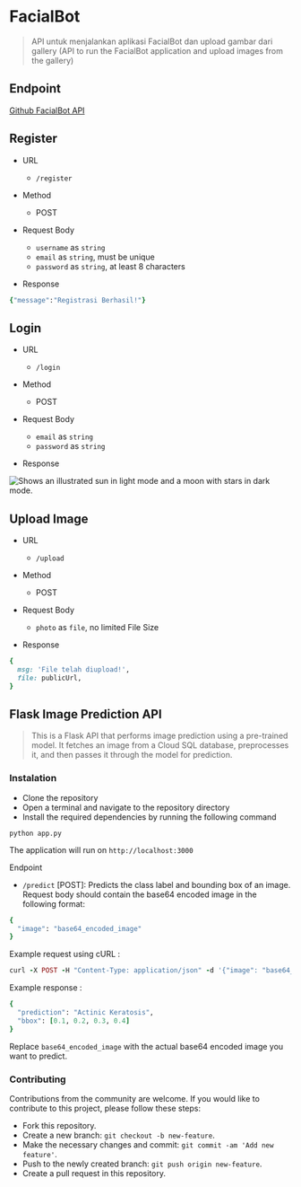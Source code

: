 # FacialBot
> API untuk menjalankan aplikasi FacialBot dan upload gambar dari gallery (API to run the FacialBot application and upload images from the gallery)

## Endpoint
[Github FacialBot API](https://github.com/Capstone-C23-PC612-FacialBot/FacialBot-CC-API.git)

## Register
- URL
  + `/register`

- Method
  + POST

- Request Body
  + `username` as `string`
  + `email` as `string`, must be unique
  + `password` as `string`, at least 8 characters
 
 - Response
 
 ```ruby
 {"message":"Registrasi Berhasil!"}
 ```

## Login
- URL
  + `/login`

- Method
  + POST

- Request Body
  + `email` as `string`
  + `password` as `string`
 
- Response
<picture>
  <source media="(prefers-color-scheme: dark)" srcset="https://github.com/Capstone-C23-PC612-FacialBot/FacialBot-CC-API/blob/3755635c6eb6eed2b951675038962410549d8f26/Screenshot%202023-06-08%20093017.png">
  <source media="(prefers-color-scheme: light)" srcset="https://github.com/Capstone-C23-PC612-FacialBot/FacialBot-CC-API/blob/3755635c6eb6eed2b951675038962410549d8f26/Screenshot%202023-06-08%20093017.png">
  <img alt="Shows an illustrated sun in light mode and a moon with stars in dark mode." src="https://github.com/Capstone-C23-PC612-FacialBot/FacialBot-CC-API/blob/3755635c6eb6eed2b951675038962410549d8f26/Screenshot%202023-06-08%20093017.png">
</picture>

## Upload Image
- URL
  + `/upload`

- Method
  + POST

- Request Body
  + `photo` as `file`, no limited File Size

- Response
```ruby
{
  msg: 'File telah diupload!',
  file: publicUrl,
}
```

## Flask Image Prediction API

> This is a Flask API that performs image prediction using a pre-trained model. It fetches an image from a Cloud SQL database, preprocesses it, and then passes it through the model for prediction.

### Instalation
+ Clone the repository
+ Open a terminal and navigate to the repository directory
+ Install the required dependencies by running the following command

```
python app.py
```

The application will run on `http://localhost:3000`

Endpoint
+ `/predict`  [POST]: Predicts the class label and bounding box of an image. Request body should contain the base64 encoded image in the following format:
```ruby
{
  "image": "base64_encoded_image"
}
```

Example request using cURL :
```ruby
curl -X POST -H "Content-Type: application/json" -d '{"image": "base64_encoded_image"}' http://localhost:3000/predict
```

Example response :
```ruby
{
  "prediction": "Actinic Keratosis",
  "bbox": [0.1, 0.2, 0.3, 0.4]
}
```

Replace `base64_encoded_image` with the actual base64 encoded image you want to predict.

### Contributing
Contributions from the community are welcome. If you would like to contribute to this project, please follow these steps:

+ Fork this repository.
+ Create a new branch: `git checkout -b new-feature`.
+ Make the necessary changes and commit: `git commit -am 'Add new feature'`.
+ Push to the newly created branch: `git push origin new-feature`.
+ Create a pull request in this repository.

